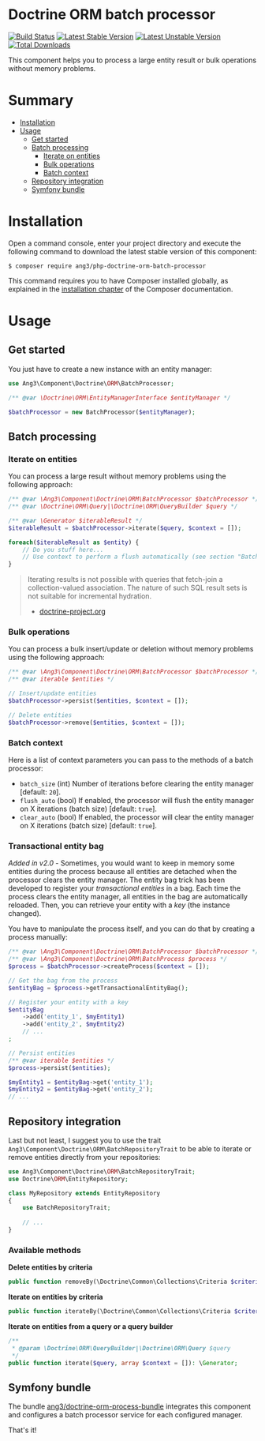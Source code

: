 Doctrine ORM batch processor
============================

[![Build Status](https://travis-ci.org/Ang3/php-doctrine-orm-batch-processor.svg?branch=master)](https://travis-ci.org/Ang3/php-doctrine-orm-batch-processor) 
[![Latest Stable Version](https://poser.pugx.org/ang3/php-doctrine-orm-batch-processor/v/stable)](https://packagist.org/packages/ang3/php-doctrine-orm-batch-processor) 
[![Latest Unstable Version](https://poser.pugx.org/ang3/php-doctrine-orm-batch-processor/v/unstable)](https://packagist.org/packages/ang3/php-doctrine-orm-batch-processor) 
[![Total Downloads](https://poser.pugx.org/ang3/php-doctrine-orm-batch-processor/downloads)](https://packagist.org/packages/ang3/php-doctrine-orm-batch-processor)

This component helps you to process a large entity result or bulk operations without memory problems.

Summary
=======

- [Installation](#installation)
- [Usage](#usage)
    - [Get started](#get-started)
    - [Batch processing](#batch-processing)
        - [Iterate on entities](#iterate-on-entities)
        - [Bulk operations](#bulk-operations)
        - [Batch context](#batch-context)
    - [Repository integration](#repository-integration)
    - [Symfony bundle](#symfony-bundle)

Installation
============

Open a command console, enter your project directory and execute the
following command to download the latest stable version of this component:

```console
$ composer require ang3/php-doctrine-orm-batch-processor
```

This command requires you to have Composer installed globally, as explained
in the [installation chapter](https://getcomposer.org/doc/00-intro.md)
of the Composer documentation.

Usage
=====

Get started
-----------

You just have to create a new instance with an entity manager:

```php
use Ang3\Component\Doctrine\ORM\BatchProcessor;

/** @var \Doctrine\ORM\EntityManagerInterface $entityManager */

$batchProcessor = new BatchProcessor($entityManager);
```

Batch processing
----------------

### Iterate on entities

You can process a large result without memory problems using the following approach:

```php
/** @var \Ang3\Component\Doctrine\ORM\BatchProcessor $batchProcessor */
/** @var \Doctrine\ORM\Query|\Doctrine\ORM\QueryBuilder $query */

/** @var \Generator $iterableResult */
$iterableResult = $batchProcessor->iterate($query, $context = []);

foreach($iterableResult as $entity) {
    // Do you stuff here...
    // Use context to perform a flush automatically (see section "Batch context")
}
```

> Iterating results is not possible with queries that fetch-join a collection-valued association. 
> The nature of such SQL result sets is not suitable for incremental hydration.
> - [doctrine-project.org](https://www.doctrine-project.org/projects/doctrine-orm/en/2.7/reference/batch-processing.html#iterating-results)

### Bulk operations

You can process a bulk insert/update or deletion without memory problems using the following approach:

```php
/** @var \Ang3\Component\Doctrine\ORM\BatchProcessor $batchProcessor */
/** @var iterable $entities */

// Insert/update entities
$batchProcessor->persist($entities, $context = []);

// Delete entities
$batchProcessor->remove($entities, $context = []);
```


### Batch context

Here is a list of context parameters you can pass to the methods of a batch processor:

- ```batch_size``` (int) Number of iterations before clearing the entity manager [default: ```20```].
- ```flush_auto``` (bool) If enabled, the processor will flush the entity manager on X iterations (batch size) 
[default: ```true```].
- ```clear_auto``` (bool) If enabled, the processor will clear the entity manager on X iterations (batch size) 
[default: ```true```].

### Transactional entity bag

*Added in v2.0* - Sometimes, you would want to keep in memory some entities during the process because 
all entities are detached when the processor clears the entity manager. The entity bag trick has been developed 
to register your *transactional entities* in a bag. Each time the process clears the entity manager, all 
entities in the bag are automatically reloaded. Then, you can retrieve your entity with a *key* (the instance changed).

You have to manipulate the process itself, and you can do that by creating a process manually:

```php
/** @var \Ang3\Component\Doctrine\ORM\BatchProcessor $batchProcessor */
/** @var \Ang3\Component\Doctrine\ORM\BatchProcess $process */
$process = $batchProcessor->createProcess($context = []);

// Get the bag from the process
$entityBag = $process->getTransactionalEntityBag();

// Register your entity with a key
$entityBag
    ->add('entity_1', $myEntity1)
    ->add('entity_2', $myEntity2)
    // ...
;

// Persist entities
/** @var iterable $entities */
$process->persist($entities);

$myEntity1 = $entityBag->get('entity_1');
$myEntity2 = $entityBag->get('entity_2');
// ...
```

Repository integration
----------------------

Last but not least, I suggest you to use the trait ```Ang3\Component\Doctrine\ORM\BatchRepositoryTrait``` 
to be able to iterate or remove entities directly from your repositories:

```php
use Ang3\Component\Doctrine\ORM\BatchRepositoryTrait;
use Doctrine\ORM\EntityRepository;

class MyRepository extends EntityRepository
{
    use BatchRepositoryTrait;
    
    // ...
}
```

### Available methods

**Delete entities by criteria**

```php
public function removeBy(\Doctrine\Common\Collections\Criteria $criteria = null, array $context = []): int;
```

**Iterate on entities by criteria**

```php
public function iterateBy(\Doctrine\Common\Collections\Criteria $criteria = null, array $context = []): \Generator;
```

**Iterate on entities from a query or a query builder**

```php
/**
 * @param \Doctrine\ORM\QueryBuilder|\Doctrine\ORM\Query $query
 */
public function iterate($query, array $context = []): \Generator;
```

Symfony bundle
--------------

The bundle [ang3/doctrine-orm-process-bundle](https://github.com/Ang3/doctrine-orm-process-bundle) 
integrates this component and configures a batch processor service for each configured manager.

That's it!